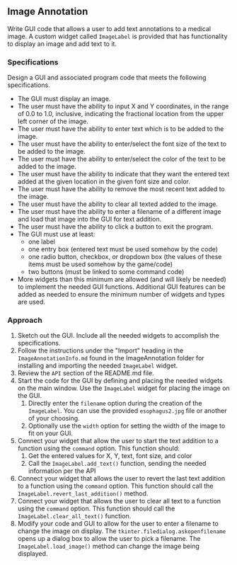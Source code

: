 ## Image Annotation
Write GUI code that allows a user to add text annotations to a medical image.
A custom widget called `ImageLabel` is provided that has functionality to
display an image and add text to it.

### Specifications
Design a GUI and associated program code that meets the following 
specifications.
* The GUI must display an image.
* The user must have the ability to input X and Y coordinates, in the range of
0.0 to 1.0, inclusive, indicating the fractional location from the upper left
corner of the image.
* The user must have the ability to enter text which is to be added to the
image.
* The user must have the ability to enter/select the font size of the text to
be added to the image.
* The user must have the ability to enter/select the color of the text to be 
added to the image.
* The user must have the ability to indicate that they want the entered text
added at the given location in the given font size and color.
* The user must have the ability to remove the most recent text added to the
image.  
* The user must have the ability to clear all texted added to the image.
* The user must have the ability to enter a filename of a different image and
load that image into the GUI for text addition.
* The user must have the ability to click a button to exit the program.
* The GUI must use at least:
  * one label
  * one entry box (entered text must be used somehow by the code)
  * one radio button, checkbox, or dropdown box (the values of these items must
    be used somehow by the game/code)
  * two buttons  (must be linked to some command code)
* More widgets than this minimum are allowed (and will likely be needed) to
implement the needed GUI functions.  Additional GUI features can be added as
needed to ensure the minimum number of widgets and types are used.  

### Approach
1. Sketch out the GUI.  Include all the needed widgets to accomplish the 
  specifications.
2. Follow the instructions under the "Import" heading in the `ImageAnnotationInfo.md` found in
the ImageAnnotation folder for installing and importing the needed `ImageLabel`
widget.
3. Review the `API` section of the README.md file.
4. Start the code for the GUI by defining and placing the needed widgets on
the main window.  Use the `ImageLabel` widget for placing the image on the GUI.
   1. Directly enter the `filename` option during the creation of the 
   `ImageLabel`.  You can use the provided `esophagus2.jpg` file or another of
    your choosing.
   2. Optionally use the `width` option for setting the width of the image to
   fit on your GUI.
5. Connect your widget that allow the user to start the text addition to a
function using the `command` option.  This function should:
   1. Get the entered values for X, Y, text, font size, and color
   2. Call the `ImageLabel.add_text()` function, sending the needed information
   per the API
6. Connect your widget that allows the user to revert the last text addition
to a function using the `command` option.  This function should call the
`ImageLabel.revert_last_addition()` method.
7. Connect your widget that allows the user to clear all text to a function
using the `command` option.  This function should call the 
`ImageLabel.clear_all_text()` function.
8. Modify your code and GUI to allow for the user to
enter a filename to change the image on display.  The 
`tkinter.filedialog.askopenfilename` opens up a dialog box to allow the user
to pick a filename.  The `ImageLabel.load_image()` method can change the
image being displayed.
